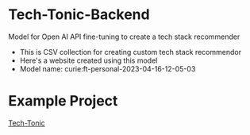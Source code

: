 # Tech-Tonic-Backend
Model for Open AI API fine-tuning to create a tech stack recommender

- This is CSV collection for creating custom tech stack recommendor
- Here's a website created using this model
- Model name: curie:ft-personal-2023-04-16-12-05-03

# Example Project
<a href="https://tech-tonic-frontend.netlify.app/">Tech-Tonic</a>
